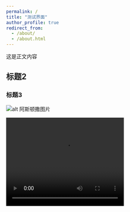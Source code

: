 ```yaml
---
permalink: /
title: "测试界面"
author_profile: true
redirect_from: 
  - /about/
  - /about.html
---
```


这是正文内容

## 标题2

### 标题3

![alt 阿斯顿撒](/images/500x300.png "标题")图片

<video width="320" height="240" controls  autoplay >
<!-- /images/500x300.png -->
  <source src="/movie/qwe.mp4"  type="video/mp4">
</video>
